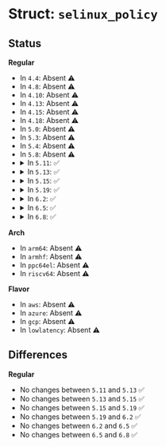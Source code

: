 # Struct: <code>selinux_policy</code>

## Status
<b>Regular</b>
<ul>
<li>
In <code>4.4</code>: Absent ⚠️
</li>
<li>
In <code>4.8</code>: Absent ⚠️
</li>
<li>
In <code>4.10</code>: Absent ⚠️
</li>
<li>
In <code>4.13</code>: Absent ⚠️
</li>
<li>
In <code>4.15</code>: Absent ⚠️
</li>
<li>
In <code>4.18</code>: Absent ⚠️
</li>
<li>
In <code>5.0</code>: Absent ⚠️
</li>
<li>
In <code>5.3</code>: Absent ⚠️
</li>
<li>
In <code>5.4</code>: Absent ⚠️
</li>
<li>
In <code>5.8</code>: Absent ⚠️
</li>
<li>
<details>
<summary>In <code>5.11</code>: ✅</summary>

```c
struct selinux_policy {
    struct sidtab *sidtab;
    struct policydb policydb;
    struct selinux_map map;
    u32 latest_granting;
};
```
</details>
</li>
<li>
<details>
<summary>In <code>5.13</code>: ✅</summary>

```c
struct selinux_policy {
    struct sidtab *sidtab;
    struct policydb policydb;
    struct selinux_map map;
    u32 latest_granting;
};
```
</details>
</li>
<li>
<details>
<summary>In <code>5.15</code>: ✅</summary>

```c
struct selinux_policy {
    struct sidtab *sidtab;
    struct policydb policydb;
    struct selinux_map map;
    u32 latest_granting;
};
```
</details>
</li>
<li>
<details>
<summary>In <code>5.19</code>: ✅</summary>

```c
struct selinux_policy {
    struct sidtab *sidtab;
    struct policydb policydb;
    struct selinux_map map;
    u32 latest_granting;
};
```
</details>
</li>
<li>
<details>
<summary>In <code>6.2</code>: ✅</summary>

```c
struct selinux_policy {
    struct sidtab *sidtab;
    struct policydb policydb;
    struct selinux_map map;
    u32 latest_granting;
};
```
</details>
</li>
<li>
<details>
<summary>In <code>6.5</code>: ✅</summary>

```c
struct selinux_policy {
    struct sidtab *sidtab;
    struct policydb policydb;
    struct selinux_map map;
    u32 latest_granting;
};
```
</details>
</li>
<li>
<details>
<summary>In <code>6.8</code>: ✅</summary>

```c
struct selinux_policy {
    struct sidtab *sidtab;
    struct policydb policydb;
    struct selinux_map map;
    u32 latest_granting;
};
```
</details>
</li>
</ul>
<b>Arch</b>
<ul>
<li>
In <code>arm64</code>: Absent ⚠️
</li>
<li>
In <code>armhf</code>: Absent ⚠️
</li>
<li>
In <code>ppc64el</code>: Absent ⚠️
</li>
<li>
In <code>riscv64</code>: Absent ⚠️
</li>
</ul>
<b>Flavor</b>
<ul>
<li>
In <code>aws</code>: Absent ⚠️
</li>
<li>
In <code>azure</code>: Absent ⚠️
</li>
<li>
In <code>gcp</code>: Absent ⚠️
</li>
<li>
In <code>lowlatency</code>: Absent ⚠️
</li>
</ul>

## Differences
<b>Regular</b>
<ul>
<li>
No changes between <code>5.11</code> and <code>5.13</code> ✅
</li>
<li>
No changes between <code>5.13</code> and <code>5.15</code> ✅
</li>
<li>
No changes between <code>5.15</code> and <code>5.19</code> ✅
</li>
<li>
No changes between <code>5.19</code> and <code>6.2</code> ✅
</li>
<li>
No changes between <code>6.2</code> and <code>6.5</code> ✅
</li>
<li>
No changes between <code>6.5</code> and <code>6.8</code> ✅
</li>
</ul>

